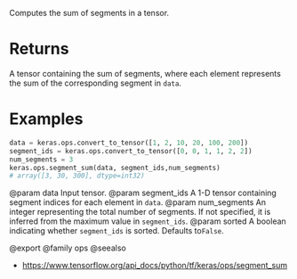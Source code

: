 Computes the sum of segments in a tensor.

# Returns
A tensor containing the sum of segments, where each element
represents the sum of the corresponding segment in `data`.

# Examples
```python
data = keras.ops.convert_to_tensor([1, 2, 10, 20, 100, 200])
segment_ids = keras.ops.convert_to_tensor([0, 0, 1, 1, 2, 2])
num_segments = 3
keras.ops.segment_sum(data, segment_ids,num_segments)
# array([3, 30, 300], dtype=int32)
```

@param data Input tensor.
@param segment_ids A 1-D tensor containing segment indices for each
    element in `data`.
@param num_segments An integer representing the total number of
    segments. If not specified, it is inferred from the maximum
    value in `segment_ids`.
@param sorted A boolean indicating whether `segment_ids` is sorted.
    Defaults to`False`.

@export
@family ops
@seealso
+ <https://www.tensorflow.org/api_docs/python/tf/keras/ops/segment_sum>
